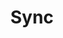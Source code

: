 ---
title: Sync
description: Buy secure cloud storage with Bitcoin.
homepage: https://www.sync.com/
twitter:
---